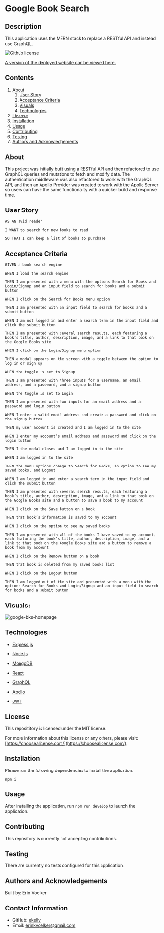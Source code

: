 # Google Book Search

## Description

This application uses the MERN stack to replace a RESTful API and instead use GraphQL.

![Github license](http://img.shields.io/badge/License-MIT-yellow.svg)

[A version of the deployed website can be viewed here.](https://git.heroku.com/secure-mesa-18008.git)

## Contents

1. [About](#about)
   1. [User Story](#user%20story)
   2. [Acceptance Criteria](#acceptance%20criteria)
   3. [Visuals](#visuals)
   4. [Technologies](#technologies)
2. [License](#license)
3. [Installation](#installation)
4. [Usage](#usage)
5. [Contributing](#contributing)
6. [Testing](#testing)
7. [Authors and Acknowledgements](#authors%20and%20acknowledgements)

## About

This project was initially built using a RESTful API and then refactored to use GraphQL queries and mutations to fetch and modify data. The authentication middleware was also refactored to work with the GraphQL API, and then an Apollo Provider was created to work with the Apollo Server so users can have the same functionality with a quicker build and response time.

## User Story

```
AS AN avid reader

I WANT to search for new books to read

SO THAT I can keep a list of books to purchase
```

## Acceptance Criteria

```
GIVEN a book search engine

WHEN I load the search engine

THEN I am presented with a menu with the options Search for Books and Login/Signup and an input field to search for books and a submit button

WHEN I click on the Search for Books menu option

THEN I am presented with an input field to search for books and a submit button

WHEN I am not logged in and enter a search term in the input field and click the submit button

THEN I am presented with several search results, each featuring a book’s title, author, description, image, and a link to that book on the Google Books site

WHEN I click on the Login/Signup menu option

THEN a modal appears on the screen with a toggle between the option to log in or sign up

WHEN the toggle is set to Signup

THEN I am presented with three inputs for a username, an email address, and a password, and a signup button

WHEN the toggle is set to Login

THEN I am presented with two inputs for an email address and a password and login button

WHEN I enter a valid email address and create a password and click on the signup button

THEN my user account is created and I am logged in to the site

WHEN I enter my account’s email address and password and click on the login button

THEN I the modal closes and I am logged in to the site

WHEN I am logged in to the site

THEN the menu options change to Search for Books, an option to see my saved books, and Logout

WHEN I am logged in and enter a search term in the input field and click the submit button

THEN I am presented with several search results, each featuring a book’s title, author, description, image, and a link to that book on the Google Books site and a button to save a book to my account

WHEN I click on the Save button on a book

THEN that book’s information is saved to my account

WHEN I click on the option to see my saved books

THEN I am presented with all of the books I have saved to my account, each featuring the book’s title, author, description, image, and a link to that book on the Google Books site and a button to remove a book from my account

WHEN I click on the Remove button on a book

THEN that book is deleted from my saved books list

WHEN I click on the Logout button

THEN I am logged out of the site and presented with a menu with the options Search for Books and Login/Signup and an input field to search for books and a submit button
```

## Visuals:

![google-bks-homepage](https://user-images.githubusercontent.com/103372188/197400301-ed6d90d7-9d4b-42ae-b63e-aa5e0adf3832.png)

## Technologies

- [Express.js](https://expressjs.com/)

- [Node.js](https://nodejs.org/en/)

- [MongoDB](https://www.mongodb.com/)

- [React](https://reactjs.org/)

- [GraphQL](https://graphql.org/)

- [Apollo](https://www.apollographql.com/docs/apollo-server/)

- [JWT](https://jwt.io/)

## License

This reposititory is licensed under the MIT license.

For more information about this license or any others, please visit: [https://choosealicense.com/](https://choosealicense.com/).

## Installation

Please run the following dependencies to install the application:

`npm i`

## Usage

After installing the application, run `npm run develop` to launch the application.

## Contributing

This repository is currently not accepting contributions.

## Testing

There are currently no tests configured for this application.

## Authors and Acknowledgements

Built by: Erin Voelker

## Contact Information

- GitHub: [ekellv](https://github.com/ekellv)
- Email: [erinkvoelker@gmail.com](mailto:erinkvoelker@gmail.com)
